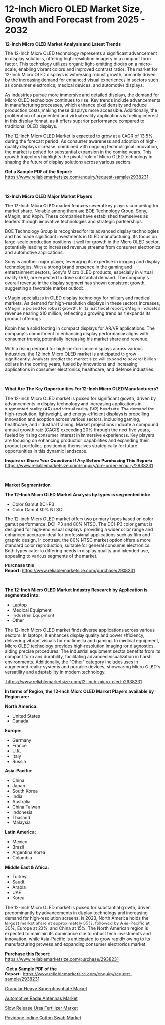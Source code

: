 <p><h1>12-Inch Micro OLED Market Size, Growth and Forecast from 2025 - 2032</h1></p><p><strong>12-Inch Micro OLED Market Analysis and Latest Trends</strong></p>
<p><p>The 12-Inch Micro OLED technology represents a significant advancement in display solutions, offering high-resolution imagery in a compact form factor. This technology utilizes organic light-emitting diodes on a micro-scale, enabling vibrant colors and improved contrast ratios. The market for 12-Inch Micro OLED displays is witnessing robust growth, primarily driven by the increasing demand for enhanced visual experiences in sectors such as consumer electronics, medical devices, and automotive displays.</p><p>As industries pursue more immersive and detailed displays, the demand for Micro OLED technology continues to rise. Key trends include advancements in manufacturing processes, which enhance pixel density and reduce production costs, making these displays more accessible. Additionally, the proliferation of augmented and virtual reality applications is fueling interest in this display format, as it offers superior performance compared to traditional OLED displays.</p><p>The 12-Inch Micro OLED Market is expected to grow at a CAGR of 13.5% during the forecast period. As consumer awareness and adoption of high-quality displays increase, combined with ongoing technological innovation, the market is poised for substantial expansion in the coming years. This growth trajectory highlights the pivotal role of Micro OLED technology in shaping the future of display solutions across various sectors.</p></p>
<p><strong>Get a Sample PDF of the Report:&nbsp;</strong> <a href="https://www.reliablemarketsize.com/enquiry/request-sample/2938231?utm_campaign=1840&utm_medium=2&utm_source=Github&utm_content=ia&utm_term=15032025&utm_id=12-inch-micro-oled">https://www.reliablemarketsize.com/enquiry/request-sample/2938231</a></p>
<p>&nbsp;</p>
<p><strong>12-Inch Micro OLED Major Market Players</strong></p>
<p><p>The 12-Inch Micro OLED market features several key players competing for market share. Notable among them are BOE Technology Group, Sony, eMagin, and Kopin. These companies have established themselves as leaders through innovative technologies and strategic partnerships.</p><p>BOE Technology Group is recognized for its advanced display technologies and has made significant investments in OLED manufacturing. Its focus on large-scale production positions it well for growth in the Micro OLED sector, potentially leading to increased revenue streams from consumer electronics and automotive applications.</p><p>Sony is another major player, leveraging its expertise in imaging and display technologies. With a strong brand presence in the gaming and entertainment sectors, Sony's Micro OLED products, especially in virtual reality (VR), are expected to drive substantial demand. The company's overall revenue in the display segment has shown consistent growth, suggesting a favorable market outlook.</p><p>eMagin specializes in OLED display technology for military and medical markets. As demand for high-resolution displays in these sectors increases, eMagin is poised for robust growth. In its last fiscal report, eMagin indicated revenue nearing $10 million, reflecting a growing trend as it expands its product offerings.</p><p>Kopin has a solid footing in compact displays for AR/VR applications. The company's commitment to enhancing display performance aligns with consumer trends, potentially increasing his market share and revenue.</p><p>With a rising demand for high-performance displays across various industries, the 12-Inch Micro OLED market is anticipated to grow significantly. Analysts predict the market size will expand to several billion dollars in the coming years, fueled by innovations and increasing applications in consumer electronics, healthcare, and defense industries.</p></p>
<p>&nbsp;</p>
<p><strong>What Are The Key Opportunities For 12-Inch Micro OLED Manufacturers?</strong></p>
<p><p>The 12-inch Micro OLED market is poised for significant growth, driven by advancements in display technology and increasing applications in augmented reality (AR) and virtual reality (VR) headsets. The demand for high-resolution, lightweight, and energy-efficient displays is propelling innovation and adoption across various sectors, including gaming, healthcare, and industrial training. Market projections indicate a compound annual growth rate (CAGR) exceeding 20% through the next five years, fueled by rising consumer interest in immersive experiences. Key players are focusing on enhancing production capabilities and expanding their product portfolios, positioning themselves strategically for future opportunities in this dynamic landscape.</p></p>
<p><strong>Inquire or Share Your Questions If Any Before Purchasing This Report:</strong> <a href="https://www.reliablemarketsize.com/enquiry/pre-order-enquiry/2938231?utm_campaign=1840&utm_medium=2&utm_source=Github&utm_content=ia&utm_term=15032025&utm_id=12-inch-micro-oled">https://www.reliablemarketsize.com/enquiry/pre-order-enquiry/2938231</a></p>
<p>&nbsp;</p>
<p><strong>Market Segmentation</strong></p>
<p><strong>The 12-Inch Micro OLED Market Analysis by types is segmented into:</strong></p>
<p><ul><li>Color Gamut DCI-P3</li><li>Color Gamut 80% NTSC</li></ul></p>
<p><p>The 12-inch Micro OLED market offers two primary types based on color gamut performance: DCI-P3 and 80% NTSC. The DCI-P3 color gamut is designed for high-end visual displays, providing a wider color range and enhanced accuracy ideal for professional applications such as film and graphic design. In contrast, the 80% NTSC market option offers a more standard color reproduction, suitable for general consumer electronics. Both types cater to differing needs in display quality and intended use, appealing to various segments of the market.</p></p>
<p><strong>Purchase this Report:&nbsp;</strong><a href="https://www.reliablemarketsize.com/purchase/2938231?utm_campaign=1840&utm_medium=2&utm_source=Github&utm_content=ia&utm_term=15032025&utm_id=12-inch-micro-oled">https://www.reliablemarketsize.com/purchase/2938231</a></p>
<p>&nbsp;</p>
<p><strong>The 12-Inch Micro OLED Market Industry Research by Application is segmented into:</strong></p>
<p><ul><li>Laptop</li><li>Medical Equipment</li><li>Industrial Equipment</li><li>Other</li></ul></p>
<p><p>The 12-inch Micro OLED market finds diverse applications across various sectors. In laptops, it enhances display quality and power efficiency, delivering vibrant visuals for multimedia and gaming. In medical equipment, Micro OLED technology provides high-resolution imaging for diagnostics, aiding precise procedures. The industrial equipment sector benefits from its compact form and durability, facilitating advanced visualization in harsh environments. Additionally, the "Other" category includes uses in augmented reality systems and portable devices, showcasing Micro OLED's versatility and adaptability in modern technology.</p></p>
<p><a href="https://www.reliablemarketsize.com/12-inch-micro-oled-r2938231?utm_campaign=1840&utm_medium=2&utm_source=Github&utm_content=ia&utm_term=15032025&utm_id=12-inch-micro-oled">&nbsp;https://www.reliablemarketsize.com/12-inch-micro-oled-r2938231</a></p>
<p><strong>In terms of Region, the 12-Inch Micro OLED Market Players available by Region are:</strong></p>
<p>
    <p> <strong> North America: </strong>
        <ul>
            <li>United States</li>
            <li>Canada</li>
        </ul>
        </p> 
    <p> <strong> Europe: </strong>
        <ul>
            <li>Germany</li>
            <li>France</li>
            <li>U.K.</li>
            <li>Italy</li>
            <li>Russia</li>
        </ul>
        </p> 
    <p> <strong> Asia-Pacific: </strong>
        <ul>
            <li>China</li>
            <li>Japan</li>
            <li>South Korea</li>
            <li>India</li>
            <li>Australia</li>
            <li>China Taiwan</li>
            <li>Indonesia</li>
            <li>Thailand</li>
            <li>Malaysia</li>
        </ul>
        </p> 
    <p> <strong> Latin America: </strong>
        <ul>
            <li>Mexico</li>
            <li>Brazil</li>
            <li>Argentina Korea</li>
            <li>Colombia</li>
        </ul>
        </p> 
    <p> <strong> Middle East & Africa: </strong>
        <ul>
            <li>Turkey</li>
            <li>Saudi</li>
            <li>Arabia</li>
            <li>UAE</li>
            <li>Korea</li>
        </ul>
    </p>
    </p>
<p><p>The 12-inch Micro OLED market is poised for substantial growth, driven predominantly by advancements in display technology and increasing demand for high-resolution screens. In 2023, North America holds the largest market share at approximately 35%, followed by Asia-Pacific at 30%, Europe at 20%, and China at 15%. The North American region is expected to maintain its dominance due to robust tech investments and innovation, while Asia-Pacific is anticipated to grow rapidly owing to its manufacturing prowess and expanding consumer electronics market.</p></p>
<p><strong>Purchase this Report: </strong><a href="https://www.reliablemarketsize.com/purchase/2938231?utm_campaign=1840&utm_medium=2&utm_source=Github&utm_content=ia&utm_term=15032025&utm_id=12-inch-micro-oled">https://www.reliablemarketsize.com/purchase/2938231</a></p>
<p>&nbsp;<strong>Get a Sample PDF of the Report:&nbsp;&nbsp;</strong><a href="https://www.reliablemarketsize.com/enquiry/request-sample/2938231?utm_campaign=1840&utm_medium=2&utm_source=Github&utm_content=ia&utm_term=15032025&utm_id=12-inch-micro-oled">https://www.reliablemarketsize.com/enquiry/request-sample/2938231</a></p>
<p><strong></strong></p>
<p><p><a href="https://github.com/zalubakoraka/Market-Research-Report-List-1/blob/main/granular-heavy-superphosphate-market.md?utm_campaign=1840&utm_medium=2&utm_source=Github&utm_content=ia&utm_term=15032025&utm_id=12-inch-micro-oled">Granular Heavy Superphosphate Market</a></p><p><a href="https://github.com/shiahbuyerin/Market-Research-Report-List-1/blob/main/automotive-radar-antennas-market.md?utm_campaign=1840&utm_medium=2&utm_source=Github&utm_content=ia&utm_term=15032025&utm_id=12-inch-micro-oled">Automotive Radar Antennas Market</a></p><p><a href="https://github.com/yaldotiedegq/Market-Research-Report-List-1/blob/main/slow-release-urea-fertilizer-market.md?utm_campaign=1840&utm_medium=2&utm_source=Github&utm_content=ia&utm_term=15032025&utm_id=12-inch-micro-oled">Slow Release Urea Fertilizer Market</a></p><p><a href="https://github.com/vimar16th/Market-Research-Report-List-7/blob/main/povidone-iodine-cotton-swab-market.md?utm_campaign=1840&utm_medium=2&utm_source=Github&utm_content=ia&utm_term=15032025&utm_id=12-inch-micro-oled">Povidone Iodine Cotton Swab Market</a></p></p>
